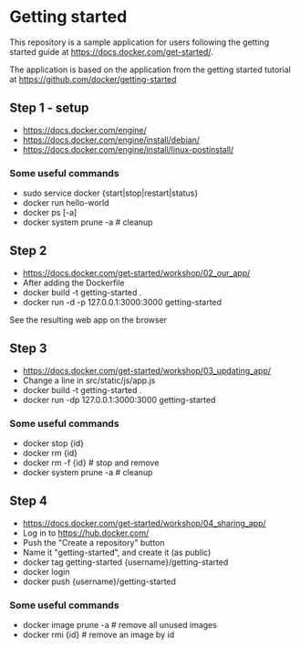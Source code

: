 # Getting started

This repository is a sample application for users following the getting started guide at https://docs.docker.com/get-started/.

The application is based on the application from the getting started tutorial at https://github.com/docker/getting-started

## Step 1 - setup
- https://docs.docker.com/engine/
- https://docs.docker.com/engine/install/debian/
- https://docs.docker.com/engine/install/linux-postinstall/

### Some useful commands
- sudo service docker {start|stop|restart|status}
- docker run hello-world
- docker ps [-a]
- docker system prune -a # cleanup

## Step 2
- https://docs.docker.com/get-started/workshop/02_our_app/
- After adding the Dockerfile
- docker build -t getting-started .
- docker run -d -p 127.0.0.1:3000:3000 getting-started

See the resulting web app on the browser

## Step 3
- https://docs.docker.com/get-started/workshop/03_updating_app/
- Change a line in src/static/js/app.js
- docker build -t getting-started .
- docker run -dp 127.0.0.1:3000:3000 getting-started

### Some useful commands
- docker stop {id}
- docker rm {id}
- docker rm -f {id}         # stop and remove
- docker system prune -a    # cleanup

## Step 4
- https://docs.docker.com/get-started/workshop/04_sharing_app/
- Log in to https://hub.docker.com/
- Push the "Create a repository" button
- Name it "getting-started", and create it (as public)
- docker tag getting-started {username}/getting-started
- docker login
- docker push {username}/getting-started

### Some useful commands
- docker image prune -a     # remove all unused images
- docker rmi {id}           # remove an image by id
